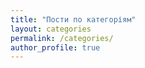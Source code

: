 ```yaml
---
title: "Пости по категоріям"
layout: categories
permalink: /categories/
author_profile: true
---
```

